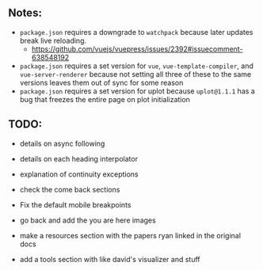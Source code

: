 ## Notes:

- `package.json` requires a downgrade to `watchpack` because later updates break live reloading.
  - https://github.com/vuejs/vuepress/issues/2392#issuecomment-638548192
- `package.json` requires a set version for `vue`, `vue-template-compiler`, and `vue-server-renderer` because not setting all three of these to the same versions leaves them out of sync for some reason
- `package.json` requires a set version for uplot because `uplot@1.1.1` has a bug that freezes the entire page on plot initialization

## TODO:

- details on async following
- details on each heading interpolator
- explanation of continuity exceptions
- check the come back sections

- Fix the default mobile breakpoints

- go back and add the you are here images

- make a resources section with the papers ryan linked in the original docs

- add a tools section with like david's visualizer and stuff
